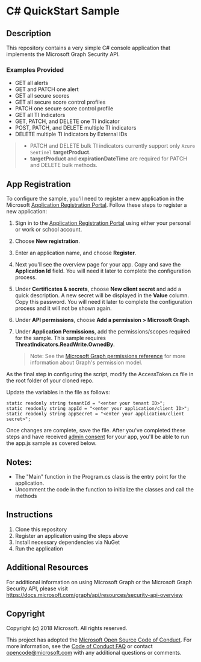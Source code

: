 # C# QuickStart Sample

## Description
This repository contains a very simple C# console application that implements the Microsoft Graph Security API.

### Examples Provided
- GET all alerts
- GET and PATCH one alert
- GET all secure scores
- GET all secure score control profiles
- PATCH one secure score control profile
- GET all TI Indicators
- GET, PATCH, and DELETE one TI indicator
- POST, PATCH, and DELETE multiple TI indicators
- DELETE multiple TI indicators by External IDs
> * PATCH and DELETE bulk TI indicators currently support only `Azure Sentinel` **targetProduct**.
> * **targetProduct** and **expirationDateTime** are required for PATCH and DELETE bulk methods.

## App Registration
To configure the sample, you'll need to register a new application in the Microsoft [Application Registration Portal](https://go.microsoft.com/fwlink/?linkid=2083908).
Follow these steps to register a new application:
1. Sign in to the [Application Registration Portal](https://go.microsoft.com/fwlink/?linkid=2083908) using either your personal or work or school account.

2. Choose **New registration**.

3. Enter an application name, and choose **Register**.

4. Next you'll see the overview page for your app. Copy and save the **Application Id** field. You will need it later to complete the configuration process.

5. Under **Certificates & secrets**, choose **New client secret** and add a quick description. A new secret will be displayed in the **Value** column. Copy this password. You will need it later to complete the configuration process and it will not be shown again.

6. Under **API permissions**, choose **Add a permission > Microsoft Graph**.

1. Under **Application Permissions**, add the permissions/scopes required for the sample. This sample requires **ThreatIndicators.ReadWrite.OwnedBy**.
    >Note: See the [Microsoft Graph permissions reference](https://developer.microsoft.com/en-us/graph/docs/concepts/permissions_reference) for more information about Graph's permission model.

As the final step in configuring the script, modify the AccessToken.cs file in the root folder of your cloned repo.

Update the variables in the file as follows:
```
static readonly string tenantId = "<enter your tenant ID>";
static readonly string appId = "<enter your application/client ID>";
static readonly string appSecret = "<enter your application/client secret>";
```
Once changes are complete, save the file. After you've completed these steps and have received [admin consent](https://github.com/microsoftgraph/python-security-rest-sample#Get-Admin-consent-to-view-Security-data) for your app, you'll be able to run the app.js sample as covered below.

## Notes:
* The "Main" function in the Program.cs class is the entry point for the application.
* Uncomment the code in the function to initialize the classes and call the methods

## Instructions
1) Clone this repository
2) Register an application using the steps above
3) Install necessary dependencies via NuGet
4) Run the application

## Additional Resources
For additional information on using Microsoft Graph or the Microsoft Graph Security API, please visit <https://docs.microsoft.com/graph/api/resources/security-api-overview>

## Copyright
Copyright (c) 2018 Microsoft. All rights reserved.

This project has adopted the [Microsoft Open Source Code of Conduct](https://opensource.microsoft.com/codeofconduct/). For more information, see the [Code of Conduct FAQ](https://opensource.microsoft.com/codeofconduct/faq/) or contact [opencode@microsoft.com](mailto:opencode@microsoft.com) with any additional questions or comments.
